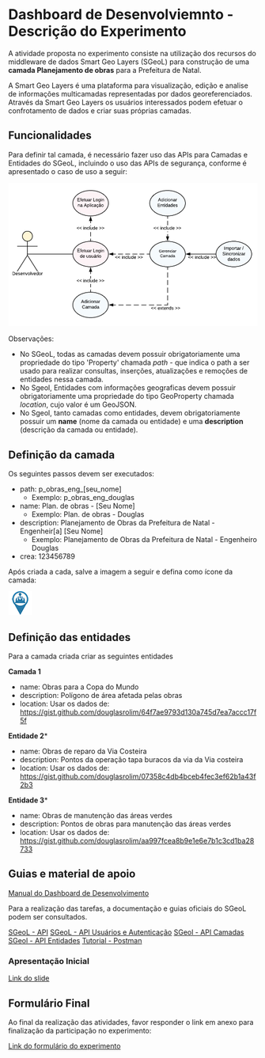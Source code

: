 # Dashboard de Desenvolviemnto - Descrição do Experimento

A atividade proposta no experimento consiste na utilização dos recursos do middleware de dados Smart Geo Layers (SGeoL) para construção de uma **camada Planejamento de obras** para a Prefeitura de Natal.

A Smart Geo Layers é uma plataforma para visualização, edição e analise de informações multicamadas representadas por dados georeferenciados. Através da Smart Geo Layers os usuários interessados podem efetuar o confrotamento de dados e criar suas próprias camadas.

## Funcionalidades

Para definir tal camada, é necessário fazer uso das APIs para Camadas e Entidades do SGeoL, incluindo o uso das APIs de segurança, conforme é apresentado o caso de uso a seguir:

![Funcionalidade para criação e entidades](/img/caso-de-uso-dev.png)

Observações:

- No SGeoL, todas as camadas devem possuir obrigatoriamente uma propriedade do tipo 'Property' chamada *path* - que indica o path a ser usado para realizar consultas, inserções, atualizações e remoções de entidades nessa camada.
- No Sgeol, Entidades com informações geograficas devem possuir obrigatoriamente uma propriedade do tipo GeoProperty chamada *location*, cujo valor é um GeoJSON.
- No Sgeol, tanto camadas como entidades, devem obrigatoriamente possuir um **name** (nome da camada ou entidade) e uma **description** (descrição da camada ou entidade).


## Definição da camada
  
Os seguintes passos devem ser executados:

- path: p_obras_eng_[seu_nome]
	- Exemplo: p_obras_eng_douglas
- name: Plan. de obras - [Seu Nome]
	- Exemplo: Plan. de obras - Douglas
- description: Planejamento de Obras da Prefeitura de Natal - Engenheir[a] [Seu Nome]
	- Exemplo: Planejamento de Obras da Prefeitura de Natal - Engenheiro Douglas
- crea: 123456789

Após criada a cada, salve a imagem a seguir e defina como ícone da camada:

![Funcionalidade para criação e entidades](/img/marker-obras.png)

## Definição das entidades

Para a camada criada criar as seguintes entidades

**Camada 1**
- name: Obras para a Copa do Mundo
- description: Polígono de área afetada pelas obras
- location: Usar os dados de: https://gist.github.com/douglasrolim/64f7ae9793d130a745d7ea7accc17f5f

**Entidade 2***
- name: Obras de reparo da Via Costeira
- description: Pontos da operação tapa buracos da via da Via costeira
- location: Usar os dados de: https://gist.github.com/douglasrolim/07358c4db4bceb4fec3ef62b1a43f2b3

**Entidade 3***
- name: Obras de manutenção das áreas verdes
- description: Pontos de obras para manutenção das áreas verdes
- location: Usar os dados de: https://gist.github.com/douglasrolim/aa997fcea8b9e1e6e7b1c3cd1ba28733

## Guias e material de apoio

[Manual do Dashboard de Desenvolvimento](https://docs.google.com/document/d/1cx7UJ0hMkUzKJ2l8DcXKeiyASrBuh_wlrdOuBIy46No/edit?usp=sharing)

Para a realização das tarefas, a documentação e guias oficiais do SGeoL podem ser consultados. 

[SGeoL - API](http://sgeolayers.imd.ufrn.br/sgeol-test-sec/operacoes-api.xhtml)
[SGeoL - API Usuários e Autenticação](http://sgeolayers.imd.ufrn.br/sgeol-test-sec/api-usuarios-autenticacao.xhtml)
[SGeol - API Camadas](http://sgeolayers.imd.ufrn.br/sgeol-test-sec/api-camadas.xhtml)
[SGeol - API Entidades](http://sgeolayers.imd.ufrn.br/sgeol-test-sec/api-entidades.xhtml)
[Tutorial - Postman](https://documenter.getpostman.com/view/4390317/SVfKyqnb?version=latest)

### Apresentação Inicial

[Link do slide](apresentação)

## Formulário Final

Ao final da realização das atividades, favor responder o link em anexo para finalização da participação no experimento:

[Link do formulário do experimento](https://)